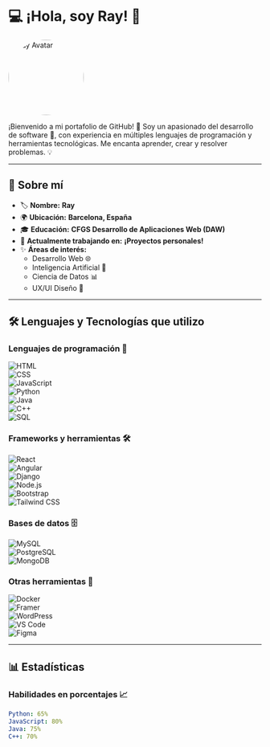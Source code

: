 # 💻 ¡Hola, soy **Ray**! 👋

<img src="https://user-images.githubusercontent.com/your-avatar-url" alt="Ray Avatar" width="150" style="border-radius:50%;">

¡Bienvenido a mi portafolio de GitHub! 🎉 Soy un apasionado del desarrollo de software 🚀, con experiencia en múltiples lenguajes de programación y herramientas tecnológicas. Me encanta aprender, crear y resolver problemas. 💡

---

## 🌟 Sobre mí  

- 🏷️ **Nombre:** **Ray**  
- 🌍 **Ubicación:** **Barcelona, España**  
- 🎓 **Educación:** **CFGS Desarrollo de Aplicaciones Web (DAW)**  
- 💼 **Actualmente trabajando en:** **¡Proyectos personales!**  
- ✨ **Áreas de interés:**  
  - Desarrollo Web 🌐  
  - Inteligencia Artificial 🤖  
  - Ciencia de Datos 📊  
  - UX/UI Diseño 🎨  

---

## 🛠️ Lenguajes y Tecnologías que utilizo  

### **Lenguajes de programación** 🌟  
![HTML](https://img.shields.io/badge/HTML-E34F26?style=for-the-badge&logo=html5&logoColor=white)  
![CSS](https://img.shields.io/badge/CSS-1572B6?style=for-the-badge&logo=css3&logoColor=white)  
![JavaScript](https://img.shields.io/badge/JavaScript-F7DF1E?style=for-the-badge&logo=javascript&logoColor=black)  
![Python](https://img.shields.io/badge/Python-3776AB?style=for-the-badge&logo=python&logoColor=white)  
![Java](https://img.shields.io/badge/Java-007396?style=for-the-badge&logo=java&logoColor=white)  
![C++](https://img.shields.io/badge/C++-00599C?style=for-the-badge&logo=cplusplus&logoColor=white)  
![SQL](https://img.shields.io/badge/SQL-003B57?style=for-the-badge&logo=postgresql&logoColor=white)  

### **Frameworks y herramientas** 🛠️  
![React](https://img.shields.io/badge/React-61DAFB?style=for-the-badge&logo=react&logoColor=black)  
![Angular](https://img.shields.io/badge/Angular-DD0031?style=for-the-badge&logo=angular&logoColor=white)  
![Django](https://img.shields.io/badge/Django-092E20?style=for-the-badge&logo=django&logoColor=white)  
![Node.js](https://img.shields.io/badge/Node.js-339933?style=for-the-badge&logo=nodedotjs&logoColor=white)  
![Bootstrap](https://img.shields.io/badge/Bootstrap-563D7C?style=for-the-badge&logo=bootstrap&logoColor=white)  
![Tailwind CSS](https://img.shields.io/badge/Tailwind_CSS-06B6D4?style=for-the-badge&logo=tailwindcss&logoColor=white)  

### **Bases de datos** 🗄️  
![MySQL](https://img.shields.io/badge/MySQL-4479A1?style=for-the-badge&logo=mysql&logoColor=white)  
![PostgreSQL](https://img.shields.io/badge/PostgreSQL-336791?style=for-the-badge&logo=postgresql&logoColor=white)  
![MongoDB](https://img.shields.io/badge/MongoDB-47A248?style=for-the-badge&logo=mongodb&logoColor=white)  

### **Otras herramientas** 🧰  
![Docker](https://img.shields.io/badge/Docker-2496ED?style=for-the-badge&logo=docker&logoColor=white)  
![Framer](https://img.shields.io/badge/Framer-0055FF?style=for-the-badge&logo=framer&logoColor=white)  
![WordPress](https://img.shields.io/badge/WordPress-21759B?style=for-the-badge&logo=wordpress&logoColor=white)  
![VS Code](https://img.shields.io/badge/VS_Code-007ACC?style=for-the-badge&logo=visualstudiocode&logoColor=white)  
![Figma](https://img.shields.io/badge/Figma-F24E1E?style=for-the-badge&logo=figma&logoColor=white)  

---

## 📊 Estadísticas  

### **Habilidades en porcentajes** 📈  
```yaml
Python: 65%  
JavaScript: 80%  
Java: 75%  
C++: 70%  

